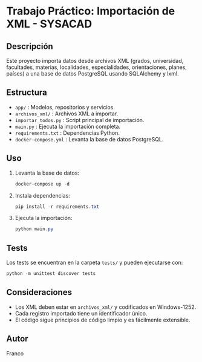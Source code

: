 # Trabajo Práctico: Importación de XML - SYSACAD

## Descripción
Este proyecto importa datos desde archivos XML (grados, universidad, facultades, materias, localidades, especialidades, orientaciones, planes, países) a una base de datos PostgreSQL usando SQLAlchemy y lxml.

## Estructura
- `app/` : Modelos, repositorios y servicios.
- `archivos_xml/` : Archivos XML a importar.
- `importar_todos.py` : Script principal de importación.
- `main.py` : Ejecuta la importación completa.
- `requirements.txt` : Dependencias Python.
- `docker-compose.yml` : Levanta la base de datos PostgreSQL.

## Uso
1. Levanta la base de datos:
   ```powershell
   docker-compose up -d
   ```
2. Instala dependencias:
   ```powershell
   pip install -r requirements.txt
   ```
3. Ejecuta la importación:
   ```powershell
   python main.py
   ```

## Tests
Los tests se encuentran en la carpeta `tests/` y pueden ejecutarse con:
```powershell
python -m unittest discover tests
```

## Consideraciones
- Los XML deben estar en `archivos_xml/` y codificados en Windows-1252.
- Cada registro importado tiene un identificador único.
- El código sigue principios de código limpio y es fácilmente extensible.

## Autor
Franco
